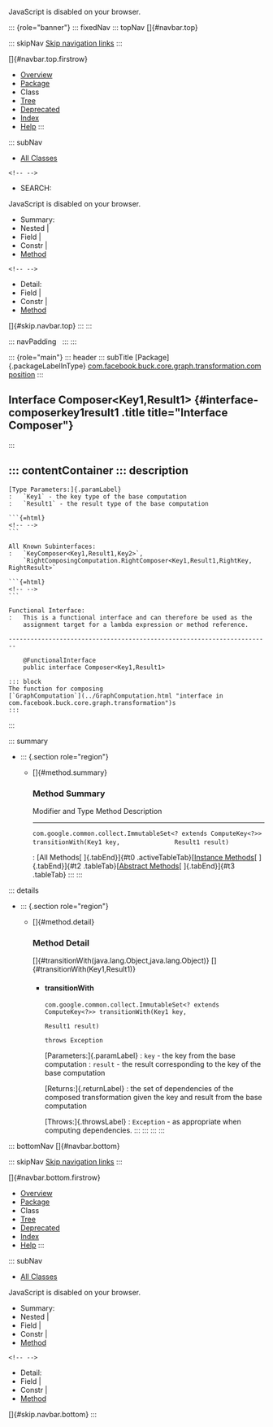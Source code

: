 <div>

JavaScript is disabled on your browser.

</div>

::: {role="banner"}
::: fixedNav
::: topNav
[]{#navbar.top}

::: skipNav
[Skip navigation links](#skip.navbar.top "Skip navigation links")
:::

[]{#navbar.top.firstrow}

-   [Overview](../../../../../../../index.html)
-   [Package](package-summary.html)
-   Class
-   [Tree](package-tree.html)
-   [Deprecated](../../../../../../../deprecated-list.html)
-   [Index](../../../../../../../index-all.html)
-   [Help](../../../../../../../help-doc.html)
:::

::: subNav
-   [All Classes](../../../../../../../allclasses.html)

```{=html}
<!-- -->
```
-   SEARCH:

<div>

<div>

JavaScript is disabled on your browser.

</div>

</div>

<div>

-   Summary: 
-   Nested \| 
-   Field \| 
-   Constr \| 
-   [Method](#method.summary)

```{=html}
<!-- -->
```
-   Detail: 
-   Field \| 
-   Constr \| 
-   [Method](#method.detail)

</div>

[]{#skip.navbar.top}
:::
:::

::: navPadding
 
:::
:::

::: {role="main"}
::: header
::: subTitle
[Package]{.packageLabelInType} [com.facebook.buck.core.graph.transformation.composition](package-summary.html)
:::

## Interface Composer\<Key1,​Result1\> {#interface-composerkey1result1 .title title="Interface Composer"}
:::

::: contentContainer
::: description
-   

    [Type Parameters:]{.paramLabel}
    :   `Key1` - the key type of the base computation
    :   `Result1` - the result type of the base computation

    ```{=html}
    <!-- -->
    ```

    All Known Subinterfaces:
    :   `KeyComposer<Key1,​Result1,​Key2>`,
        `RightComposingComputation.RightComposer<Key1,​Result1,​RightKey,​RightResult>`

    ```{=html}
    <!-- -->
    ```

    Functional Interface:
    :   This is a functional interface and can therefore be used as the
        assignment target for a lambda expression or method reference.

    ------------------------------------------------------------------------

        @FunctionalInterface
        public interface Composer<Key1,​Result1>

    ::: block
    The function for composing
    [`GraphComputation`](../GraphComputation.html "interface in com.facebook.buck.core.graph.transformation")s
    :::
:::

::: summary
-   ::: {.section role="region"}
    -   []{#method.summary}

        ### Method Summary

          Modifier and Type                                                   Method                                                     Description
          ------------------------------------------------------------------- ---------------------------------------------------------- -------------
          `com.google.common.collect.ImmutableSet<? extends ComputeKey<?>>`   `transitionWith​(Key1 key,               Result1 result)`    

          : [All Methods[ ]{.tabEnd}]{#t0 .activeTableTab}[[Instance
          Methods](javascript:show(2);)[ ]{.tabEnd}]{#t2
          .tableTab}[[Abstract
          Methods](javascript:show(4);)[ ]{.tabEnd}]{#t3 .tableTab}
    :::
:::

::: details
-   ::: {.section role="region"}
    -   []{#method.detail}

        ### Method Detail

        []{#transitionWith(java.lang.Object,java.lang.Object)}
        []{#transitionWith(Key1,Result1)}

        -   #### transitionWith

            ``` methodSignature
            com.google.common.collect.ImmutableSet<? extends ComputeKey<?>> transitionWith​(Key1 key,
                                                                                           Result1 result)
                                                                                    throws Exception
            ```

            [Parameters:]{.paramLabel}
            :   `key` - the key from the base computation
            :   `result` - the result corresponding to the key of the
                base computation

            [Returns:]{.returnLabel}
            :   the set of dependencies of the composed transformation
                given the key and result from the base computation

            [Throws:]{.throwsLabel}
            :   `Exception` - as appropriate when computing
                dependencies.
    :::
:::
:::
:::

::: bottomNav
[]{#navbar.bottom}

::: skipNav
[Skip navigation links](#skip.navbar.bottom "Skip navigation links")
:::

[]{#navbar.bottom.firstrow}

-   [Overview](../../../../../../../index.html)
-   [Package](package-summary.html)
-   Class
-   [Tree](package-tree.html)
-   [Deprecated](../../../../../../../deprecated-list.html)
-   [Index](../../../../../../../index-all.html)
-   [Help](../../../../../../../help-doc.html)
:::

::: subNav
-   [All Classes](../../../../../../../allclasses.html)

<div>

<div>

JavaScript is disabled on your browser.

</div>

</div>

<div>

-   Summary: 
-   Nested \| 
-   Field \| 
-   Constr \| 
-   [Method](#method.summary)

```{=html}
<!-- -->
```
-   Detail: 
-   Field \| 
-   Constr \| 
-   [Method](#method.detail)

</div>

[]{#skip.navbar.bottom}
:::
